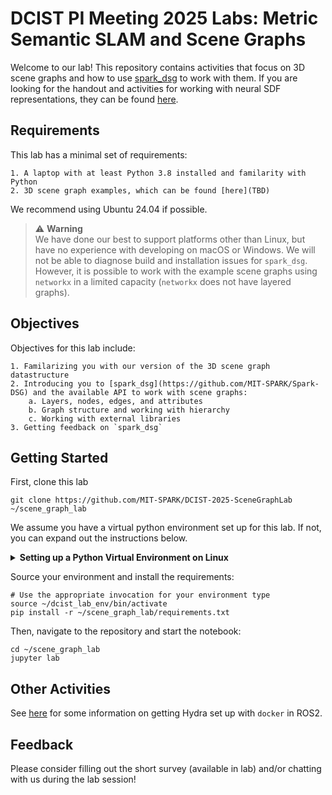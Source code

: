 # DCIST PI Meeting 2025 Labs: Metric Semantic SLAM and Scene Graphs

Welcome to our lab!
This repository contains activities that focus on 3D scene graphs and how to use [spark_dsg](https://github.com/MIT-SPARK/Spark-DSG) to work with them.
If you are looking for the handout and activities for working with neural SDF representations, they can be found [here](TBD).

## Requirements

This lab has a minimal set of requirements:

    1. A laptop with at least Python 3.8 installed and familarity with Python
    2. 3D scene graph examples, which can be found [here](TBD)

We recommend using Ubuntu 24.04 if possible.

> :warning: **Warning** </br>
> We have done our best to support platforms other than Linux, but have no experience with developing on macOS or Windows.
> We will not be able to diagnose build and installation issues for `spark_dsg`.
> However, it is possible to work with the example scene graphs using `networkx` in a limited capacity (`networkx` does not have layered graphs).

## Objectives

Objectives for this lab include:

    1. Familarizing you with our version of the 3D scene graph datastructure
    2. Introducing you to [spark_dsg](https://github.com/MIT-SPARK/Spark-DSG) and the available API to work with scene graphs:
        a. Layers, nodes, edges, and attributes
        b. Graph structure and working with hierarchy
        c. Working with external libraries
    3. Getting feedback on `spark_dsg`

## Getting Started

First, clone this lab
```shell
git clone https://github.com/MIT-SPARK/DCIST-2025-SceneGraphLab ~/scene_graph_lab
```

We assume you have a virtual python environment set up for this lab. If not, you can expand out the instructions below.

<details closed>

<summary><b>Setting up a Python Virtual Environment on Linux</b></summary>

```shell
# Requirements that you may need:
# sudo apt install python3-venv python3-pip
python3 -m venv ~/dcist_lab_env
```

</details>

Source your environment and install the requirements:
```shell
# Use the appropriate invocation for your environment type
source ~/dcist_lab_env/bin/activate
pip install -r ~/scene_graph_lab/requirements.txt
```

Then, navigate to the repository and start the notebook:
```shell
cd ~/scene_graph_lab
jupyter lab
```

## Other Activities

See [here](https://github.com/MIT-SPARK/Hydra-ROS/blob/feature/ros2_docker/doc/ros2_setup.md#docker) for some information on getting Hydra set up with `docker` in ROS2.

## Feedback

Please consider filling out the short survey (available in lab) and/or chatting with us during the lab session!
